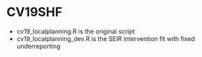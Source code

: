 # CV19SHF

- cv19_localplanning.R is the original script
- cv19_localplanning_dev.R is the SEIR intervention fit with fixed underreporting
